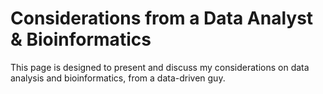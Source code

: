 # Considerations from a Data Analyst & Bioinformatics
This page is designed to present and discuss my considerations on data analysis and bioinformatics, from a data-driven guy. 
